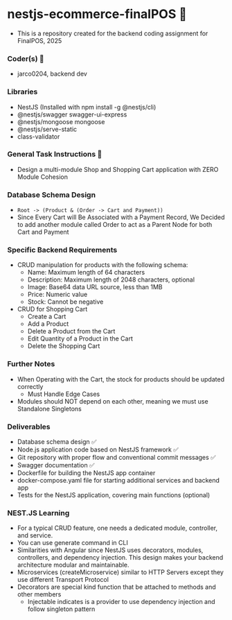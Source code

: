 # nestjs-ecommerce-finalPOS 🚀

- This is a repository created for the backend coding assignment for FinalPOS, 2025

### Coder(s) 🦾

- jarco0204, backend dev

### Libraries

- NestJS (Installed with npm install -g @nestjs/cli)
- @nestjs/swagger swagger-ui-express
- @nestjs/mongoose mongoose
- @nestjs/serve-static
- class-validator

### General Task Instructions 👑

- Design a multi-module Shop and Shopping Cart application with ZERO Module Cohesion

### Database Schema Design

- `Root -> (Product & (Order -> Cart and Payment))`
- Since Every Cart will Be Associated with a Payment Record, We Decided to add another module called Order to act as a Parent Node for both Cart and Payment

### Specific Backend Requirements

- CRUD manipulation for products with the following schema:
  - Name: Maximum length of 64 characters
  - Description: Maximum length of 2048 characters, optional
  - Image: Base64 data URL source, less than 1MB
  - Price: Numeric value
  - Stock: Cannot be negative
- CRUD for Shopping Cart
  - Create a Cart
  - Add a Product
  - Delete a Product from the Cart
  - Edit Quantity of a Product in the Cart
  - Delete the Shopping Cart

### Further Notes

- When Operating with the Cart, the stock for products should be updated correctly
  - Must Handle Edge Cases
- Modules should NOT depend on each other, meaning we must use Standalone Singletons

### Deliverables

- Database schema design ✅
- Node.js application code based on NestJS framework ✅
- Git repository with proper flow and conventional commit messages ✅
- Swagger documentation ✅
- Dockerfile for building the NestJS app container
- docker-compose.yaml file for starting additional services and backend app
- Tests for the NestJS application, covering main functions (optional)

### NEST.JS Learning

- For a typical CRUD feature, one needs a dedicated module, controller, and service.
- You can use generate command in CLI
- Similarities with Angular since NestJS uses decorators, modules, controllers, and dependency injection. This design makes your backend architecture modular and maintainable.
- Microservices (createMicroservice) similar to HTTP Servers except they use different Transport Protocol
- Decorators are special kind function that be attached to methods and other members
  - Injectable indicates is a provider to use dependency injection and follow singleton pattern

